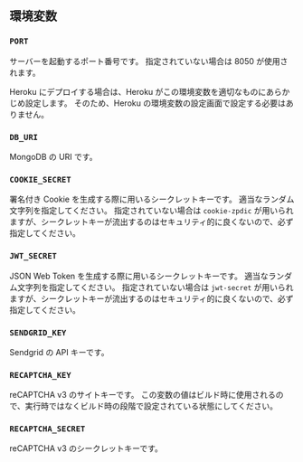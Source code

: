 ## 環境変数

### `PORT`
サーバーを起動するポート番号です。
指定されていない場合は 8050 が使用されます。

Heroku にデプロイする場合は、Heroku がこの環境変数を適切なものにあらかじめ設定します。
そのため、Heroku の環境変数の設定画面で設定する必要はありません。

### `DB_URI`
MongoDB の URI です。

### `COOKIE_SECRET`
署名付き Cookie を生成する際に用いるシークレットキーです。
適当なランダム文字列を指定してください。
指定されていない場合は `cookie-zpdic` が用いられますが、シークレットキーが流出するのはセキュリティ的に良くないので、必ず指定してください。

### `JWT_SECRET`
JSON Web Token を生成する際に用いるシークレットキーです。
適当なランダム文字列を指定してください。
指定されていない場合は `jwt-secret` が用いられますが、シークレットキーが流出するのはセキュリティ的に良くないので、必ず指定してください。

### `SENDGRID_KEY`
Sendgrid の API キーです。

### `RECAPTCHA_KEY`
reCAPTCHA v3 のサイトキーです。
この変数の値はビルド時に使用されるので、実行時ではなくビルド時の段階で設定されている状態にしてください。

### `RECAPTCHA_SECRET`
reCAPTCHA v3 のシークレットキーです。